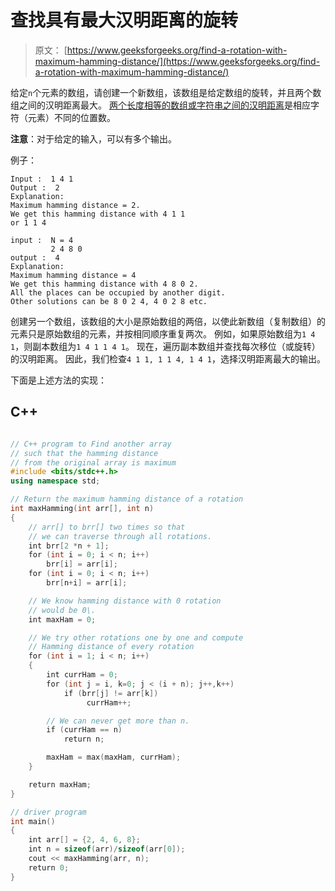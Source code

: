 # 查找具有最大汉明距离的旋转

> 原文： [https://www.geeksforgeeks.org/find-a-rotation-with-maximum-hamming-distance/](https://www.geeksforgeeks.org/find-a-rotation-with-maximum-hamming-distance/)

给定`n`个元素的数组，请创建一个新数组，该数组是给定数组的旋转，并且两个数组之间的汉明距离最大。
[两个长度相等的数组或字符串之间的汉明距离](https://en.wikipedia.org/wiki/Hamming_distance)是相应字符（元素）不同的位置数。

**注意**：对于给定的输入，可以有多个输出。

例子：

```
Input :  1 4 1
Output :  2
Explanation:  
Maximum hamming distance = 2.
We get this hamming distance with 4 1 1 
or 1 1 4 

input :  N = 4
         2 4 8 0
output :  4
Explanation: 
Maximum hamming distance = 4
We get this hamming distance with 4 8 0 2.
All the places can be occupied by another digit.
Other solutions can be 8 0 2 4, 4 0 2 8 etc.  

```



创建另一个数组，该数组的大小是原始数组的两倍，以使此新数组（复制数组）的元素只是原始数组的元素，并按相同顺序重复两次。 例如，如果原始数组为`1 4 1`，则副本数组为`1 4 1 1 4 1`。
现在，遍历副本数组并查找每次移位（或旋转）的汉明距离。 因此，我们检查`4 1 1, 1 1 4, 1 4 1`，选择汉明距离最大的输出。

下面是上述方法的实现：

## C++ 

```cpp

// C++ program to Find another array 
// such that the hamming distance  
// from the original array is maximum 
#include <bits/stdc++.h> 
using namespace std; 

// Return the maximum hamming distance of a rotation 
int maxHamming(int arr[], int n) 
{ 
    // arr[] to brr[] two times so that 
    // we can traverse through all rotations. 
    int brr[2 *n + 1]; 
    for (int i = 0; i < n; i++) 
        brr[i] = arr[i]; 
    for (int i = 0; i < n; i++)  
        brr[n+i] = arr[i]; 

    // We know hamming distance with 0 rotation 
    // would be 0\. 
    int maxHam = 0;     

    // We try other rotations one by one and compute 
    // Hamming distance of every rotation 
    for (int i = 1; i < n; i++) 
    { 
        int currHam = 0; 
        for (int j = i, k=0; j < (i + n); j++,k++)  
            if (brr[j] != arr[k]) 
                 currHam++; 

        // We can never get more than n.  
        if (currHam == n) 
            return n; 

        maxHam = max(maxHam, currHam); 
    } 

    return maxHam; 
} 

// driver program 
int main()  
{ 
    int arr[] = {2, 4, 6, 8};     
    int n = sizeof(arr)/sizeof(arr[0]); 
    cout << maxHamming(arr, n);     
    return 0; 
} 

```